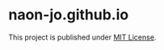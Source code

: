 # naon-jo.github.io

This project is published under [MIT License][license].

[license]: https://github.com/cotes2020/jekyll-theme-chirpy/blob/master/LICENSE